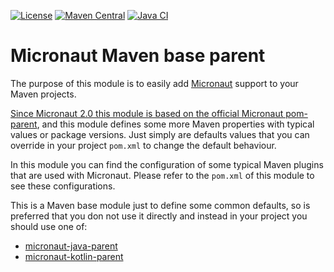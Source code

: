 [![License](https://img.shields.io/badge/License-Apache%202.0-blue.svg?style=flat)](https://www.apache.org/licenses/LICENSE-2.0)
[![Maven Central](https://img.shields.io/maven-central/v/io.archimedesfw.maven.micronaut/micronaut-base-parent.svg?label=Maven%20Central)](https://search.maven.org/search?q=io.archimedesfw.maven.micronaut)
[![Java CI](https://github.com/archimedes-projects/archimedes-maven-micronaut/workflows/Java%20CI/badge.svg)](https://github.com/archimedes-projects/archimedes-maven-micronaut/actions)

# Micronaut Maven base parent

The purpose of this module is to easily add [Micronaut](https://micronaut.io/) support to your Maven projects. 

[Since Micronaut 2.0 this module is based on the official Micronaut pom-parent](https://docs.micronaut.io/2.0.0/guide/index.html#whatsNew), 
and this module defines some more Maven 
properties with typical values or package versions. Just simply are defaults values that you can override in your 
project `pom.xml` to change the default behaviour.

In this module you can find the configuration of some typical Maven plugins that are used with Micronaut. 
Please refer to the `pom.xml` of this module to see these configurations.
 
This is a Maven base module just to define some common defaults, so is preferred that you don not use it directly 
and instead in your project you should use one of:
 
 - [micronaut-java-parent](https://github.com/archimedes-projects/archimedes-maven-micronaut/tree/main/micronaut-java-parent)
 - [micronaut-kotlin-parent](https://github.com/archimedes-projects/archimedes-maven-micronaut/tree/main/micronaut-kotlin-parent)
